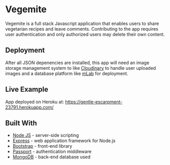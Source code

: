 # Vegemite

Vegemite is a full stack Javascript application that enables users to share vegetarian recipes and leave comments. Contributing to the app requires user authentication and only authorized users may delete their own content. 

## Deployment

After all JSON depenencies are installed, this app will need an image storage management system to like [Cloudinary](https://cloudinary.com/) to handle user uploaded images and a database platform like [mLab](https://mlab.com/) for deployment.

## Live Example

App deployed on Heroku at: https://gentle-escarpment-23791.herokuapp.com/

## Built With

* [Node JS](https://nodejs.org/en/) - server-side scripting 
* [Express](https://expressjs.com/) - web application framework for Node.js
* [Bootstrap](https://getbootstrap.com/) - front-end library
* [Passport](http://www.passportjs.org/) - authentication middleware
* [MongoDB](https://www.mongodb.com/) - back-end database used

